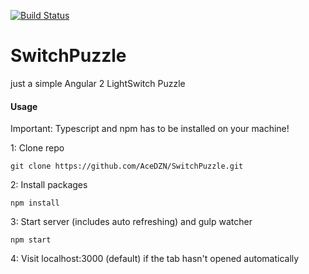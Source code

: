 [![Build Status](https://travis-ci.org/AceDZN/SwitchPuzzle.svg?branch=master)](https://travis-ci.org/AceDZN/SwitchPuzzle)
# SwitchPuzzle
just a simple Angular 2 LightSwitch Puzzle

#### Usage
Important: Typescript and npm has to be installed on your machine!

1: Clone repo
```
git clone https://github.com/AceDZN/SwitchPuzzle.git
```
2: Install packages
```
npm install
```
3: Start server (includes auto refreshing) and gulp watcher
```
npm start
```

4: Visit localhost:3000 (default) if the tab hasn't opened automatically
